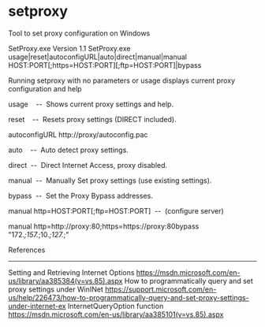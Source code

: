 # setproxy
Tool to set proxy configuration on Windows

SetProxy.exe Version 1.1
SetProxy.exe usage|reset|autoconfigURL|auto|direct|manual|manual HOST:PORT[;https=HOST:PORT][;ftp=HOST:PORT]|bypass <bypass ports>

Running setproxy with no parameters or usage displays current proxy configuration and help

usage    --  Shows current proxy settings and help.

reset    --  Resets proxy settings (DIRECT included).

autoconfigURL http://proxy/autoconfig.pac

auto    --  Auto detect proxy settings.

direct  --  Direct Internet Access, proxy disabled.

manual  --  Manually Set proxy settings (use existing settings).

bypass  --  Set the Proxy Bypass addresses.

manual http=HOST:PORT[;ftp=HOST:PORT]  --  (configure server)

manual http=http://proxy:80;https=https://proxy:80bypass "172.*;157.*;10.*;127.*;<local>"

References
**********
Setting and Retrieving Internet Options https://msdn.microsoft.com/en-us/library/aa385384(v=vs.85).aspx
How to programmatically query and set proxy settings under WinINet https://support.microsoft.com/en-us/help/226473/how-to-programmatically-query-and-set-proxy-settings-under-internet-ex
InternetQueryOption function https://msdn.microsoft.com/en-us/library/aa385101(v=vs.85).aspx
